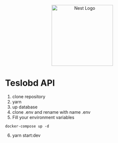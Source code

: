 <p align="center">
  <a href="http://nestjs.com/" target="blank"><img src="https://nestjs.com/img/logo-small.svg" width="200" alt="Nest Logo" /></a>
</p>

# Teslobd API

1. clone repository
2. yarn 
3. up database 
4. clone .env and rename with name .env
5. Fill your environment variables

```
docker-compose up -d 
```
6. yarn start:dev